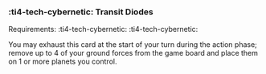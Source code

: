### :ti4-tech-cybernetic: **Transit Diodes**

Requirements: :ti4-tech-cybernetic: :ti4-tech-cybernetic:

You may exhaust this card at the start of your turn during the action phase; remove up to 4 of your ground forces from the game board and place them on 1 or more planets you control.
